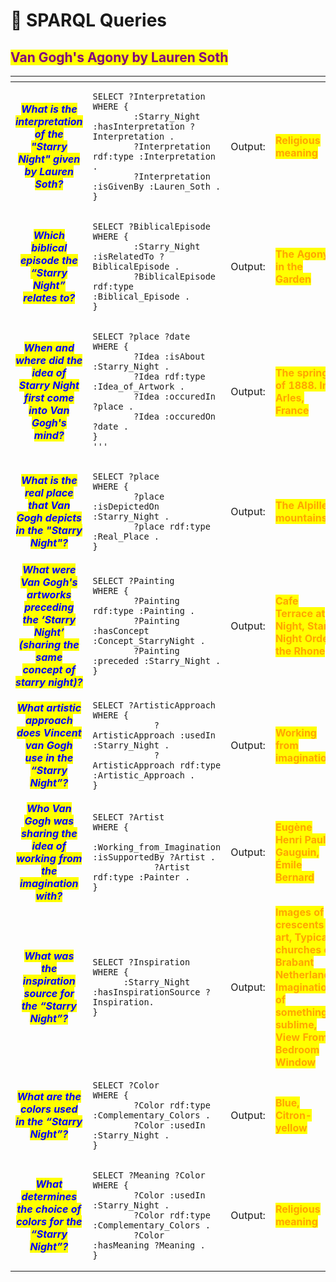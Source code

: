 # 👾 SPARQL Queries

## <mark style="color:purple;">Van Gogh's Agony by Lauren Soth</mark>

<table data-card-size="large" data-view="cards"><thead><tr><th align="center"></th><th></th><th></th><th></th></tr></thead><tbody><tr><td align="center"><em><mark style="color:blue;"><strong>What is the interpretation of the "Starry Night" given by Lauren Soth?</strong></mark></em></td><td><pre class="language-sparql" data-overflow="wrap"><code class="lang-sparql">SELECT ?Interpretation
WHERE {
        :Starry_Night :hasInterpretation ?Interpretation .
        ?Interpretation rdf:type :Interpretation .
        ?Interpretation :isGivenBy :Lauren_Soth .    
}
</code></pre></td><td>Output:</td><td><mark style="color:orange;"><strong>Religious meaning</strong></mark></td></tr><tr><td align="center"><em><mark style="color:blue;"><strong>Which biblical episode the “Starry Night” relates to?</strong></mark></em></td><td><pre class="language-sparql" data-overflow="wrap"><code class="lang-sparql">SELECT ?BiblicalEpisode
WHERE {  
        :Starry_Night :isRelatedTo ?BiblicalEpisode .   
        ?BiblicalEpisode rdf:type :Biblical_Episode .
}
</code></pre></td><td>Output:</td><td><mark style="color:orange;"><strong>The Agony in the Garden</strong></mark></td></tr><tr><td align="center"><em><mark style="color:blue;"><strong>When and where did the idea of Starry Night first come into Van Gogh's mind?</strong></mark></em> </td><td><pre class="language-sparql" data-overflow="wrap"><code class="lang-sparql">SELECT ?place ?date
WHERE {  
        ?Idea :isAbout :Starry_Night .
        ?Idea rdf:type :Idea_of_Artwork .
        ?Idea :occuredIn ?place .
        ?Idea :occuredOn ?date .
}
'''
</code></pre></td><td>Output:</td><td><mark style="color:orange;"><strong>The spring of 1888. In Arles, France</strong></mark></td></tr><tr><td align="center"><em><mark style="color:blue;"><strong>What is the real place that Van Gogh depicts in the "Starry Night"?</strong></mark></em> </td><td><pre class="language-sparql" data-overflow="wrap"><code class="lang-sparql">SELECT ?place
WHERE {  
        ?place :isDepictedOn :Starry_Night .
        ?place rdf:type :Real_Place .
}
</code></pre></td><td>Output:</td><td><mark style="color:orange;"><strong>The Alpilles mountains</strong></mark></td></tr><tr><td align="center"><em><mark style="color:blue;"><strong>What were Van Gogh's artworks preceding the ‘Starry Night’ (sharing the same concept of starry night)?</strong></mark></em></td><td><pre class="language-sparql" data-overflow="wrap"><code class="lang-sparql">SELECT ?Painting
WHERE {
        ?Painting rdf:type :Painting .
        ?Painting :hasConcept :Concept_StarryNight .
        ?Painting :preceded :Starry_Night .
}
</code></pre></td><td>Output:</td><td><mark style="color:orange;"><strong>Cafe Terrace at Night, Starry Night Order the Rhone</strong></mark></td></tr><tr><td align="center"><em><mark style="color:blue;"><strong>What artistic approach does Vincent van Gogh use in the “Starry Night”?</strong></mark></em></td><td><pre class="language-sparql" data-overflow="wrap"><code class="lang-sparql">SELECT ?ArtisticApproach
WHERE {
            ?ArtisticApproach :usedIn :Starry_Night .
            ?ArtisticApproach rdf:type :Artistic_Approach .
}
</code></pre></td><td>Output:</td><td><mark style="color:orange;"><strong>Working from imagination</strong></mark></td></tr><tr><td align="center"><em><mark style="color:blue;"><strong>Who Van Gogh was sharing the idea of working from the imagination with?</strong></mark></em></td><td><pre class="language-sparql" data-overflow="wrap"><code class="lang-sparql">SELECT ?Artist
WHERE {
            :Working_from_Imagination :isSupportedBy ?Artist .
            ?Artist rdf:type :Painter .
}
</code></pre></td><td>Output:</td><td><mark style="color:orange;"><strong>Eugène Henri Paul Gauguin, Émile Bernard</strong></mark></td></tr><tr><td align="center"><em><mark style="color:blue;"><strong>What was the inspiration source for the “Starry Night”?</strong></mark></em></td><td><pre class="language-sparql" data-overflow="wrap"><code class="lang-sparql">SELECT ?Inspiration
WHERE {
      :Starry_Night :hasInspirationSource ?Inspiration.
}
</code></pre></td><td>Output:</td><td><mark style="color:orange;"><strong>Images of crescents in art, Typical churches of Brabant Netherlands, Imagination of something sublime, View From Bedroom Window</strong></mark></td></tr><tr><td align="center"><em><mark style="color:blue;"><strong>What are the colors used in the “Starry Night”?</strong></mark></em></td><td><pre class="language-sparql" data-overflow="wrap"><code class="lang-sparql">SELECT ?Color
WHERE {
        ?Color rdf:type :Complementary_Colors .
        ?Color :usedIn :Starry_Night .
}
</code></pre></td><td>Output:</td><td><mark style="color:orange;"><strong>Blue, Citron-yellow</strong></mark></td></tr><tr><td align="center"><em><mark style="color:blue;"><strong>What determines the choice of colors for the “Starry Night”?</strong></mark></em></td><td><pre class="language-sparql" data-overflow="wrap"><code class="lang-sparql">SELECT ?Meaning ?Color
WHERE {
        ?Color :usedIn :Starry_Night .
        ?Color rdf:type :Complementary_Colors .
        ?Color :hasMeaning ?Meaning .
}
</code></pre></td><td>Output:</td><td><mark style="color:orange;"><strong>Religious meaning</strong></mark></td></tr></tbody></table>
